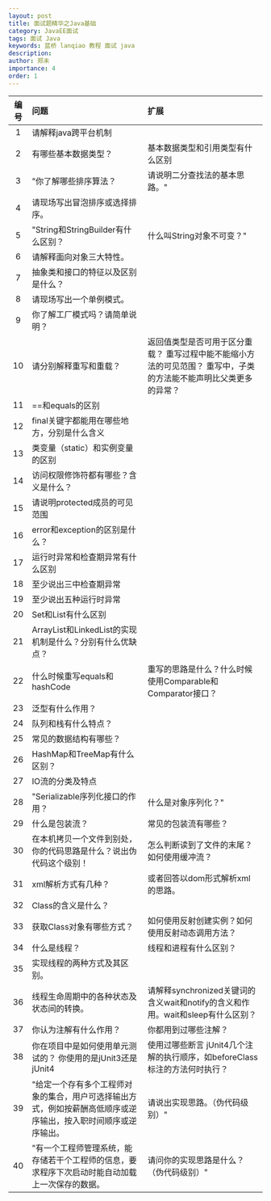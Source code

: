 ```yaml
---
layout: post
title: 面试题精华之Java基础
category: JavaEE面试
tags: 面试 Java 
keywords: 蓝桥 lanqiao 教程 面试 java 
description: 
author: 郑未
importance: 4
order: 1
---
```


编号    | 问题                       | 扩展
:------:|:-------------------------  |:-----
1 | 请解释java跨平台机制  | 	 
2 | 有哪些基本数据类型？ | 基本数据类型和引用类型有什么区别
3 | "你了解哪些排序算法？ | 请说明二分查找法的基本思路。"
4 | 请现场写出冒泡排序或选择排序。	 | 		
5 | "String和StringBuilder有什么区别？ | 什么叫String对象不可变？"
6 | 请解释面向对象三大特性。			
7	 | 抽象类和接口的特征以及区别是什么？		
8	 | 请现场写出一个单例模式。			
9	 | 你了解工厂模式吗？请简单说明？			
10	 | 请分别解释重写和重载？	 | 返回值类型是否可用于区分重载？	重写过程中能不能缩小方法的可见范围？	重写中，子类的方法能不能声明比父类更多的异常？
11	 | ==和equals的区别			
12	 | final关键字都能用在哪些地方，分别是什么含义
13	 | 类变量（static）和实例变量的区别		
14	 | 访问权限修饰符都有哪些？含义是什么？		
15	 | 请说明protected成员的可见范围			
16	 | error和exception的区别是什么？		
17	 | 运行时异常和检查期异常有什么区别			
18	 | 至少说出三中检查期异常			
19	 | 至少说出五种运行时异常			
20	 | Set和List有什么区别			
21	 | ArrayList和LinkedList的实现机制是什么？分别有什么优缺点？
22	 | 什么时候重写equals和hashCode	 | 重写的思路是什么？什么时候使用Comparable和Comparator接口？	
23	 | 泛型有什么作用？			
24	 | 队列和栈有什么特点？			
25	 | 常见的数据结构有哪些？			
26	 | HashMap和TreeMap有什么区别？			
27	 | IO流的分类及特点			
28	 | "Serializable序列化接口的作用？ | 什么是对象序列化？"
29	 | 什么是包装流？ | 常见的包装流有哪些？	
30	 | 在本机拷贝一个文件到别处，你的代码思路是什么？说出伪代码这个级别！| 怎么判断读到了文件的末尾？	如何使用缓冲流？	
31	 | xml解析方式有几种？  | 或者回答以dom形式解析xml的思路。
32	 | Class的含义是什么？			
33	 | 获取Class对象有哪些方式？	 | 如何使用反射创建实例？如何使用反射动态调用方法？	
34	 | 什么是线程？ | 线程和进程有什么区别？	
35	 | 实现线程的两种方式及其区别。			
36	 | 线程生命周期中的各种状态及状态间的转换。	 | 请解释synchronized关键词的含义wait和notify的含义和作用。wait和sleep有什么区别？
37	 | 你认为注解有什么作用？ | 你都用到过哪些注解？
38	 | 你在项目中是如何使用单元测试的？	你使用的是jUnit3还是jUnit4 | 使用过哪些断言	jUnit4几个注解的执行顺序，如beforeClass标注的方法何时执行？
39	 | "给定一个存有多个工程师对象的集合，用户可选择输出方式，例如按薪酬高低顺序或逆序输出，按入职时间顺序或逆序输出。 | 请说出实现思路。（伪代码级别）"			
40	 | "有一个工程师管理系统，能存储若干个工程师的信息，要求程序下次启动时能自动加载上一次保存的数据。 | 请问你的实现思路是什么？（伪代码级别）"			